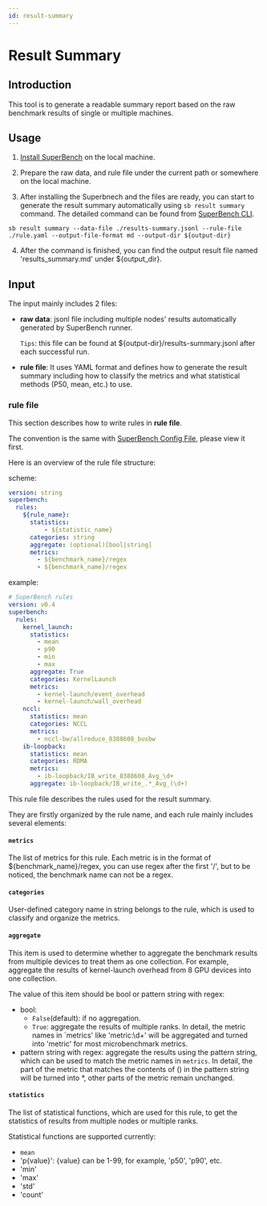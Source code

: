 ```yaml
---
id: result-summary
---
```


# Result Summary

## Introduction

This tool is to generate a readable summary report based on the raw benchmark results of single or multiple machines.

## Usage

1. [Install SuperBench](../getting-started/installation) on the local machine.

2. Prepare the raw data, and rule file under the current path or somewhere on the local machine.

3. After installing the Superbnech and the files are ready, you can start to generate the result summary automatically using  `sb result summary` command. The detailed command can be found from [SuperBench CLI](../cli).

  ```
  sb result summary --data-file ./results-summary.jsonl --rule-file ./rule.yaml --output-file-format md --output-dir ${output-dir}
  ```

4. After the command is finished, you can find the output result file named 'results_summary.md' under ${output_dir}.

## Input

The input mainly includes 2 files:

 - **raw data**: jsonl file including multiple nodes' results automatically generated by SuperBench runner.

    `Tips`: this file can be found at ${output-dir}/results-summary.jsonl after each successful run.

 - **rule file**: It uses YAML format and defines how to generate the result summary including how to classify the metrics and what statistical methods (P50, mean, etc.) to use.

### rule file

This section describes how to write rules in **rule file**.

The convention is the same with [SuperBench Config File](https://microsoft.github.io/superbenchmark/docs/superbench-config), please view it first.

Here is an overview of the rule file structure:

scheme:
```yaml
version: string
superbench:
  rules:
    ${rule_name}:
      statistics:
          - ${statistic_name}
      categories: string
      aggregate: (optional)[bool|string]
      metrics:
        - ${benchmark_name}/regex
        - ${benchmark_name}/regex
```

example:
```yaml
# SuperBench rules
version: v0.4
superbench:
  rules:
    kernel_launch:
      statistics:
        - mean
        - p90
        - min
        - max
      aggregate: True
      categories: KernelLaunch
      metrics:
        - kernel-launch/event_overhead
        - kernel-launch/wall_overhead
    nccl:
      statistics: mean
      categories: NCCL
      metrics:
        - nccl-bw/allreduce_8388608_busbw
    ib-loopback:
      statistics: mean
      categories: RDMA
      metrics:
        - ib-loopback/IB_write_8388608_Avg_\d+
      aggregate: ib-loopback/IB_write_.*_Avg_(\d+)
```

This rule file describes the rules used for the result summary.

They are firstly organized by the rule name, and each rule mainly includes several elements:

#### `metrics`

The list of metrics for this rule. Each metric is in the format of ${benchmark_name}/regex, you can use regex after the first '/', but to be noticed, the benchmark name can not be a regex.

#### `categories`

User-defined category name in string belongs to the rule, which is used to classify and organize the metrics.

#### `aggregate`

This item is used to determine whether to aggregate the benchmark results from multiple devices to treat them as one collection.
For example, aggregate the results of kernel-launch overhead from 8 GPU devices into one collection.

The value of this item should be bool or pattern string with regex​:

 - bool:
    - `False`(default): if no aggregation.
    - `True`: aggregate the results of multiple ranks. In detail, the metric names in `metrics' like 'metric:\\d+' will be aggregated and turned into 'metric' for most microbenchmark metrics.
 - pattern string with regex: aggregate the results using the pattern string, which can be used to match the metric names in `metrics`. In detail, the part of the metric that matches the contents of () in the pattern string will be turned into *, other parts of the metric remain unchanged.

#### `statistics`

The list of statistical functions, which are used for this rule, to get the statistics of results from multiple nodes or multiple ranks.

Statistical functions are supported currently:
 - `mean`
 - 'p{value}': {value} can be 1-99, for example, 'p50', 'p90', etc.
 - 'min'
 - 'max'
 - 'std'
 - 'count'
